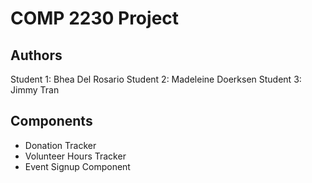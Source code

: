 # COMP 2230 Project

## Authors
Student 1: Bhea Del Rosario
Student 2: Madeleine Doerksen
Student 3: Jimmy Tran


## Components
- Donation Tracker
- Volunteer Hours Tracker
- Event Signup Component
